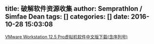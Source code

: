 title: 破解软件资源收集
author: Semprathlon / Simfae Dean
tags: []
categories: []
date: 2016-10-28 15:03:08
---
[VMware Workstation 12.5 Pro虚拟机软件中文版下载(含序列号)](http://www.epinv.com/post/6304.html)